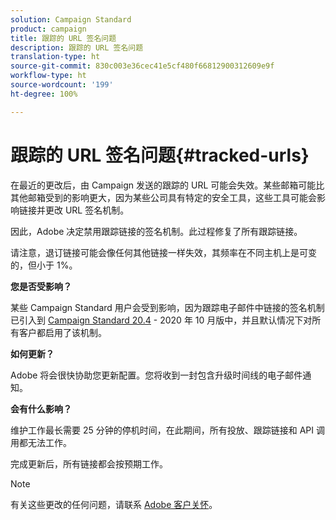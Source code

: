 ```yaml
---
solution: Campaign Standard
product: campaign
title: 跟踪的 URL 签名问题
description: 跟踪的 URL 签名问题
translation-type: ht
source-git-commit: 830c003e36cec41e5cf480f66812900312609e9f
workflow-type: ht
source-wordcount: '199'
ht-degree: 100%

---
```



# 跟踪的 URL 签名问题{#tracked-urls}

在最近的更改后，由 Campaign 发送的跟踪的 URL 可能会失效。某些邮箱可能比其他邮箱受到的影响更大，因为某些公司具有特定的安全工具，这些工具可能会影响链接并更改 URL 签名机制。

因此，Adobe 决定禁用跟踪链接的签名机制。此过程修复了所有跟踪链接。

请注意，退订链接可能会像任何其他链接一样失效，其频率在不同主机上是可变的，但小于 1%。

**您是否受影响？**

某些 Campaign Standard 用户会受到影响，因为跟踪电子邮件中链接的签名机制已引入到 [Campaign Standard 20.4](release-notes-2020.md#release-20-4---october-2020) - 2020 年 10 月版中，并且默认情况下对所有客户都启用了该机制。

**如何更新？**

Adobe 将会很快协助您更新配置。您将收到一封包含升级时间线的电子邮件通知。

**会有什么影响？**

维护工作最长需要 25 分钟的停机时间，在此期间，所有投放、跟踪链接和 API 调用都无法工作。

完成更新后，所有链接都会按预期工作。

>[!NOTE]
>
>有关这些更改的任何问题，请联系 [Adobe 客户关怀](https://helpx.adobe.com/cn/enterprise/admin-guide.html/enterprise/using/support-for-experience-cloud.ug.html)。

